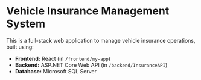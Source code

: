 # Vehicle Insurance Management System

This is a full-stack web application to manage vehicle insurance operations, built using:

- **Frontend:** React (in `/frontend/my-app`)
- **Backend:** ASP.NET Core Web API (in `/backend/InsuranceAPI`)
- **Database:** Microsoft SQL Server
